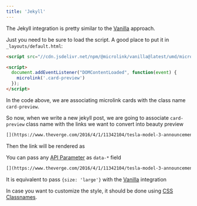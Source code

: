 ```yaml
---
title: 'Jekyll'
---
```


The Jekyll integration is pretty similar to the [Vanilla](/docs/sdk/integrations/vanilla/) approach.

Just you need to be sure to load the script. A good place to put it in `_layouts/default.html`:


```html
<script src="//cdn.jsdelivr.net/npm/@microlink/vanilla@latest/umd/microlink.min.js"></script>

<script>
  document.addEventListener("DOMContentLoaded", function(event) {
    microlink('.card-preview')
  });
</script>
```

In the code above, we are associating microlink cards with the class name `card-preview`. 

So now, when we write a new jekyll post, we are going to associate `card-preview` class name with the links we want to convert into beauty preview

```html
[](https://www.theverge.com/2016/4/1/11342104/tesla-model-3-announcement-photos){:.card-preview}
```

Then the link will be rendered as 

<Microlink url='https://www.theverge.com/2016/4/1/11342104/tesla-model-3-announcement-photos' />

You can pass any [API Parameter](/api-parameter) as `data-*` field

```html
[](https://www.theverge.com/2016/4/1/11342104/tesla-model-3-announcement-photos){:.card-preview data-size="large"}
```

It is equivalent to pass `{size: 'large'}` with the [Vanilla](/docs/sdk/integrations/vanilla/) integration

<Microlink url='https://www.theverge.com/2016/4/1/11342104/tesla-model-3-announcement-photos' size='large' />

In case you want to customize the style, it should be done using [CSS Classnames](/docs/sdk/getting-started/considerations/#css-classnames).
